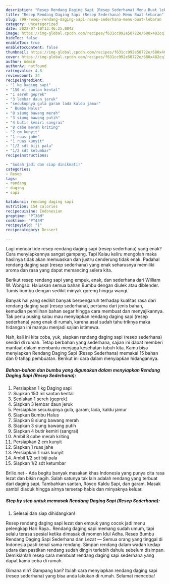 ```yaml
---
description: "Resep Rendang Daging Sapi (Resep Sederhana) Menu Buat lebaran"
title: "Resep Rendang Daging Sapi (Resep Sederhana) Menu Buat lebaran"
slug: 799-resep-rendang-daging-sapi-resep-sederhana-menu-buat-lebaran
category: Uncategorized
date: 2022-07-10T13:46:25.084Z
image: https://img-global.cpcdn.com/recipes/f631cc992e50722e/680x482cq70/rendang-daging-sapi-resep-sederhana-foto-resep-utama.jpg
hideToc: false
enableToc: true
enableTocContent: false
thumbnail: https://img-global.cpcdn.com/recipes/f631cc992e50722e/680x482cq70/rendang-daging-sapi-resep-sederhana-foto-resep-utama.jpg
cover: https://img-global.cpcdn.com/recipes/f631cc992e50722e/680x482cq70/rendang-daging-sapi-resep-sederhana-foto-resep-utama.jpg
author: Admin
authorAv: notfound
ratingvalue: 4.8
reviewcount: 24
recipeingredient:
- "1 kg Daging sapi"
- "150 ml santan kental"
- "1 sereh geprek"
- "3 lembar daun jeruk"
- "secukupnya gula garam lada kaldu jamur"
- " Bumbu Halus"
- "8 siung bawang merah"
- "3 siung bawang putih"
- "4 butir kemiri sangrai"
- "8 cabe merah kriting"
- "2 cm kunyit"
- "1 ruas jahe"
- "1 ruas kunyit"
- "1/2 sdt biji pala"
- "1/2 sdt ketumbar"
recipeinstructions:

- "Sudah jadi dan siap dinikmati!"
categories:
- Resep
tags:
- rendang
- daging
- sapi

katakunci: rendang daging sapi 
nutrition: 154 calories
recipecuisine: Indonesian
preptime: "PT38M"
cooktime: "PT43M"
recipeyield: "1"
recipecategory: Dessert

---
```



Lagi mencari ide resep rendang daging sapi (resep sederhana) yang enak? Cara menyiapkannya sangat gampang. Tapi Kalau keliru mengolah maka hasilnya tidak akan memuaskan dan justru cenderung tidak enak. Padahal rendang daging sapi (resep sederhana) yang enak seharusnya memiliki aroma dan rasa yang dapat memancing selera kita.


Berikut resep rendang sapi yang empuk, enak, dan sederhana dari William W. Wongso: Haluskan semua bahan Bumbu dengan diulek atau diblender. Tumis bumbu dengan sedikit minyak goreng hingga wangi.

Banyak hal yang sedikit banyak berpengaruh terhadap kualitas rasa dari rendang daging sapi (resep sederhana), pertama dari jenis bahan, kemudian pemilihan bahan segar hingga cara membuat dan menyajikannya. Tak perlu pusing kalau mau menyiapkan rendang daging sapi (resep sederhana) yang enak di rumah, karena asal sudah tahu triknya maka hidangan ini mampu menjadi sajian istimewa.


Nah, kali ini kita coba, yuk, siapkan rendang daging sapi (resep sederhana) sendiri di rumah. Tetap berbahan yang sederhana, sajian ini dapat memberi manfaat dalam membantu menjaga kesehatan tubuh kita. Kamu bisa menyiapkan Rendang Daging Sapi (Resep Sederhana) memakai 15 bahan dan 0 tahap pembuatan. Berikut ini cara dalam menyiapkan hidangannya.

<!--inarticleads1-->

##### Bahan-bahan dan bumbu yang digunakan dalam menyiapkan Rendang Daging Sapi (Resep Sederhana):

1. Persiapkan 1 kg Daging sapi
1. Siapkan 150 ml santan kental
1. Sediakan 1 sereh (geprek)
1. Siapkan 3 lembar daun jeruk
1. Persiapkan secukupnya gula, garam, lada, kaldu jamur
1. Siapkan  Bumbu Halus
1. Siapkan 8 siung bawang merah
1. Siapkan 3 siung bawang putih
1. Siapkan 4 butir kemiri (sangrai)
1. Ambil 8 cabe merah kriting
1. Persiapkan 2 cm kunyit
1. Siapkan 1 ruas jahe
1. Persiapkan 1 ruas kunyit
1. Ambil 1/2 sdt biji pala
1. Siapkan 1/2 sdt ketumbar


Brilio.net - Ada begitu banyak masakan khas Indonesia yang punya cita rasa lezat dan bikin nagih. Salah satunya tak lain adalah rendang yang terbuat dari daging sapi. Tambahkan santan, Royco Kaldu Sapi, dan garam. Masak sambil diaduk hingga airnya terserap habis dan minyaknya keluar. 

<!--inarticleads2-->

##### Step by step untuk memasak Rendang Daging Sapi (Resep Sederhana):


1. Selesai dan siap dihidangkan!

Resep rendang daging sapi lezat dan empuk yang cocok jadi menu pelengkap Hari Raya.. Rendang daging sapi memang sudah umum, tapi selalu terasa spesial ketika dimasak di momen Idul Adha. Resep Bumbu Rendang Daging Sapi Sederhana dan Lezat — Semua orang yang tinggal di Indonesia pasti kenal sama rendang. Simpan rendang dalam wadah kedap udara dan pastikan rendang sudah dingin terlebih dahulu sebelum disimpan. Demikianlah resep cara membuat rendang daging sapi sederhana yang dapat kamu coba di rumah. 

Gimana nih? Gampang kan? Itulah cara menyiapkan rendang daging sapi (resep sederhana) yang bisa anda lakukan di rumah. Selamat mencoba!
